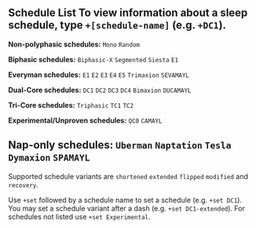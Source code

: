 **Schedule List**
To view information about a sleep schedule, type `+[schedule-name]` (e.g. `+DC1`).
-----------------------------------------------
**Non-polyphasic schedules:** 
`Mono` `Random`

**Biphasic schedules:**
`Biphasic-X` `Segmented` `Siesta` `E1`

**Everyman schedules:**
`E1` `E2` `E3` `E4` `E5` `Trimaxion` `SEVAMAYL`

**Dual-Core schedules:**
`DC1` `DC2` `DC3` `DC4` `Bimaxion` `DUCAMAYL`

**Tri-Core schedules:**
`Triphasic` `TC1` `TC2`

**Experimental/Unproven schedules:**
`QC0` `CAMAYL`

**Nap-only schedules:**
`Uberman` `Naptation` `Tesla` `Dymaxion` `SPAMAYL`
-----------------------------------------------
Supported schedule variants are `shortened` `extended` `flipped` `modified` and `recovery`.

Use `+set` followed by a schedule name to set a schedule (e.g. `+set DC1`).
You may set a schedule variant after a dash (e.g. `+set DC1-extended`).
For schedules not listed use `+set Experimental`.